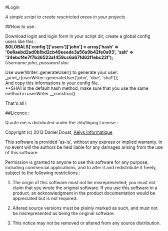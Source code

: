 #Login

*A simple script to create resctricted areas in your projects*

##How to use :

Download login and login form in your script dir, create a global config users like this :  
**$GLOBALS['config']['users']['john'] = array('hash' => '0e8aebd2ad0b1bd2cb49eeede3a56a9b42fe0a93', 'salt' => '34ebcf4e7f7b36523a1459cc6a67fd62f1ebc22f');**  
_Username john, password doe_

Use uwerWriter::generateUser() to generate your user:  
_print_r(userWriter::generateUser('john', 'doe', 'sha1'));  
And copy this informations in your config file.  
**SHA1 is the default hash method, make sure that you use the same method in userWriter __construc(). 
 
That's all !

##Licence :

Q.uote.me is distributed under the zlib/libpng License :

Copyright (c) 2013 Daniel Douat, [Aélys Informatique](http://aelys-info.fr)

This software is provided 'as-is', without any express or implied warranty. In no event will the authors be held liable for any damages arising from the use of this software.  

Permission is granted to anyone to use this software for any purpose, including commercial applications, and to alter it and redistribute it freely, subject to the following restrictions :  

1. The origin of this software must not be misrepresented; you must not claim that you wrote the original software. If you use this software in a product, an acknowledgment in the product documentation would be appreciated but is not required.  

2. Altered source versions must be plainly marked as such, and must not be misrepresented as being the original software.  

3. This notice may not be removed or altered from any source distribution.
